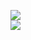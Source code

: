 [![](https://img.shields.io/badge/Made%20With-Github%20Spray-lightgrey.svg?style=for-the-badge&logo=github)](https://github.com/Annihil/github-spray#12619)  
[![](https://i.imgur.com/2DrTn0Z.gif)](https://github.com/Annihil/github-spray)